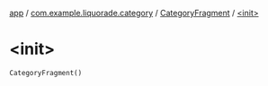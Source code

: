 [app](../../index.md) / [com.example.liquorade.category](../index.md) / [CategoryFragment](index.md) / [&lt;init&gt;](./-init-.md)

# &lt;init&gt;

`CategoryFragment()`